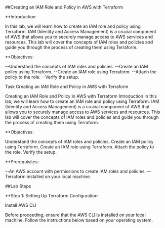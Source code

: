 ##Creating an IAM Role and Policy in AWS with Terraform

**Introduction:

In this lab, we will learn how to create an IAM role and policy using Terraform. IAM (Identity and Access Management) is a crucial component of AWS that allows you to securely manage access to AWS services and resources. This lab will cover the concepts of IAM roles and policies and guide you through the process of creating them using Terraform.

**Objectives:

--Understand the concepts of IAM roles and policies.
--Create an IAM policy using Terraform.
--Create an IAM role using Terraform.
--Attach the policy to the role.
--Verify the setup.

Task
Creating an IAM Role and Policy in AWS with Terraform

Creating an IAM Role and Policy in AWS with Terraform
Introduction
In this lab, we will learn how to create an IAM role and policy using Terraform. IAM (Identity and Access Management) is a crucial component of AWS that allows you to securely manage access to AWS services and resources. This lab will cover the concepts of IAM roles and policies and guide you through the process of creating them using Terraform.



**Objectives:

Understand the concepts of IAM roles and policies.
Create an IAM policy using Terraform.
Create an IAM role using Terraform.
Attach the policy to the role.
Verify the setup.


**Prerequisites:

--An AWS account with permissions to create IAM roles and policies.
--Terraform installed on your local machine.

##Lab Steps

**Step 1: Setting Up Terraform Configuration:

Install AWS CLI

Before proceeding, ensure that the AWS CLI is installed on your local machine. Follow the instructions below based on your operating system.

